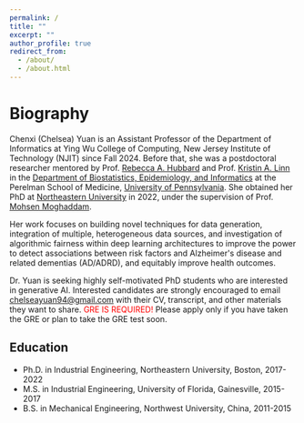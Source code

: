 ```yaml
---
permalink: /
title: ""
excerpt: ""
author_profile: true
redirect_from: 
  - /about/
  - /about.html
---
```


# Biography

Chenxi (Chelsea) Yuan is an Assistant Professor of the Department of Informatics at Ying Wu College of Computing, New Jersey Institute of Technology (NJIT) since Fall 2024. Before that, she was a postdoctoral researcher mentored by Prof. [Rebecca A. Hubbard](https://vivo.brown.edu/display/rhubbar1#) and Prof. [Kristin A. Linn](https://www.dbei.med.upenn.edu/bio/kristin-linn-phd) in the [Department of Biostatistics, Epidemiology, and Informatics](https://www.dbei.med.upenn.edu/) at the Perelman School of Medicine, [University of Pennsylvania](https://www.upenn.edu/). She obtained her PhD at [Northeastern University](https://www.northeastern.edu/) in 2022, under the supervision of Prof. [Mohsen Moghaddam](https://www.isye.gatech.edu/users/mohsen-moghaddam).

Her work focuses on building novel techniques for data generation, integration of multiple, heterogeneous data sources, and investigation of algorithmic fairness within deep learning architectures to improve the power to detect associations between risk factors and Alzheimer's disease and related dementias (AD/ADRD), and equitably improve health outcomes.


Dr. Yuan is seeking highly self-motivated PhD students who are interested in generative AI. Interested candidates are strongly encouraged to email chelseayuan94@gmail.com with their CV, transcript, and other materials they want to share. <span style="color:red">GRE IS REQUIRED!</span> Please apply only if you have taken the GRE or plan to take the GRE test soon. 

## Education
  * Ph.D. in Industrial Engineering, Northeastern University, Boston, 2017-2022
  * M.S. in Industrial Engineering, University of Florida, Gainesville, 2015-2017
  * B.S. in Mechanical Engineering, Northwest University, China, 2011-2015

